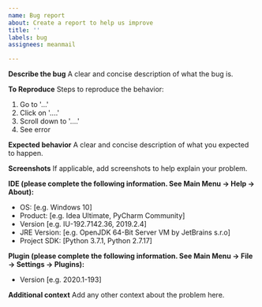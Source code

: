 ```yaml
---
name: Bug report
about: Create a report to help us improve
title: ''
labels: bug
assignees: meanmail

---
```


**Describe the bug**
A clear and concise description of what the bug is.

**To Reproduce**
Steps to reproduce the behavior:
1. Go to '...'
2. Click on '....'
3. Scroll down to '....'
4. See error

**Expected behavior**
A clear and concise description of what you expected to happen.

**Screenshots**
If applicable, add screenshots to help explain your problem.

**IDE (please complete the following information. See Main Menu -> Help -> About):**

- OS: [e.g. Windows 10]
- Product: [e.g. Idea Ultimate, PyCharm Community]
- Version [e.g. IU-192.7142.36, 2019.2.4]
- JRE Version: [e.g. OpenJDK 64-Bit Server VM by JetBrains s.r.o]
- Project SDK: [Python 3.7.1, Python 2.7.17]

**Plugin (please complete the following information. See Main Menu -> File -> Settings -> Plugins):**

- Version [e.g. 2020.1-193]

**Additional context**
Add any other context about the problem here.
